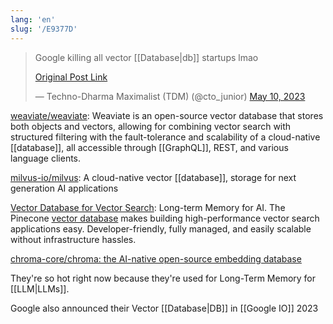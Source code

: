 ```yaml
---
lang: 'en'
slug: '/E9377D'
---
```


<blockquote class="twitter-tweet">

Google killing all vector [[Database|db]] startups lmao

[Original Post Link](https://t.co/CR0kD3eekD)

&mdash; Techno-Dharma Maximalist (TDM) (@cto_junior) [May 10, 2023](https://twitter.com/cto_junior/status/1656358156216201216?ref_src=twsrc%5Etfw)

</blockquote>

[weaviate/weaviate](https://github.com/weaviate/weaviate): Weaviate is an open-source vector database that stores both objects and vectors, allowing for combining vector search with structured filtering with the fault-tolerance and scalability of a cloud-native [[database]], all accessible through [[GraphQL]], REST, and various language clients.

[milvus-io/milvus](https://github.com/milvus-io/milvus): A cloud-native vector [[database]], storage for next generation AI applications

[Vector Database for Vector Search](https://www.pinecone.io/): Long-term Memory for AI. The Pinecone [vector database](https://www.pinecone.io/learn/vector-database/) makes building high-performance vector search applications easy. Developer-friendly, fully managed, and easily scalable without infrastructure hassles.

[chroma-core/chroma: the AI-native open-source embedding database](https://github.com/chroma-core/chroma)

They're so hot right now because they're used for Long-Term Memory for [[LLM|LLMs]].

Google also announced their Vector [[Database|DB]] in [[Google IO]] 2023
